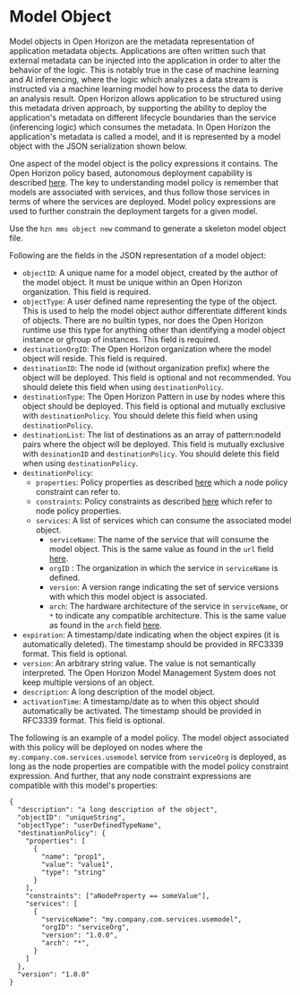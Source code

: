 # Model Object

Model objects in Open Horizon are the metadata representation of application metadata objects.
Applications are often written such that external metadata can be injected into the application in order to alter the behavior of the logic.
This is notably true in the case of machine learning and AI inferencing, where the logic which analyzes a data stream is instructed via a machine learning model how to process the data to derive an analysis result.
Open Horizon allows application to be structured using this metadata driven approach, by supporting the ability to deploy the application's metadata on different lifecycle boundaries than the service (inferencing logic) which consumes the metadata.
In Open Horizon the application's metadata is called a model, and it is represented by a model object with the JSON serialization shown below.

One aspect of the model object is the policy expressions it contains. The Open Horizon policy based, autonomous deployment capability is described [here](./policy.md).
The key to understanding model policy is remember that models are associated with services, and thus follow those services in terms of where the services are deployed.
Model policy expressions are used to further constrain the deployment targets for a given model.

Use the `hzn mms object new` command to generate a skeleton model object file.

Following are the fields in the JSON representation of a model object:
- `objectID`: A unique name for a model object, created by the author of the model object. It must be unique within an Open Horizon organization. This field is required.
- `objectType`: A user defined name representing the type of the object. This is used to help the model object author differentiate different kinds of objects. There are no builtin types, nor does the Open Horizon runtime use this type for anything other than identifying a model object instance or gfroup of instances. This field is required.
- `destinationOrgID`: The Open Horizon organization where the model object will reside. This field is required.
- `destinationID`: The node id (without organization prefix) where the object will be deployed. This field is optional and not recommended. You should delete this field when using `destinationPolicy`.
- `destinationType`: The Open Horizon Pattern in use by nodes where this object should be deployed. This field is optional and mutually exclusive with `destinationPolicy`. You should delete this field when using `destinationPolicy`.
- `destinationList`: The list of destinations as an array of pattern:nodeId pairs where the object will be deployed. This field is mutually exclusive with `desinationID` and `destinationPolicy`. You should delete this field when using `destinationPolicy`.
- `destinationPolicy`:
  - `properties`: Policy properties as described [here](./properties_and_constraints.md) which a node policy constraint can refer to.
  - `constraints`: Policy constraints as described [here](./properties_and_constraints.md) which refer to node policy properties.
  - `services`: A list of services which can consume the associated model object.
    - `serviceName`: The name of the service that will consume the model object. This is the same value as found in the `url` field [here](./service_def.md).
    - `orgID` : The organization in which the service in `serviceName` is defined.
    - `version`: A version range indicating the set of service versions with which this model object is associated.
    - `arch`: The hardware architecture of the service in `serviceName`, or `*` to indicate any compatible architecture. This is the same value as found in the `arch` field [here](./service_def.md).
- `expiration`: A timestamp/date indicating when the object expires (it is automatically deleted). The timestamp should be provided in RFC3339 format. This field is optional.
- `version`: An arbitrary string value. The value is not semantically interpreted. The Open Horizon Model Management System does not keep multiple versions of an object.
- `description`: A long description of the model object.
- `activationTime`: A timestamp/date as to when this object should automatically be activated. The timestamp should be provided in RFC3339 format. This field is optional.

The following is an example of a model policy.
The model object associated with this policy will be deployed on nodes where the `my.company.com.services.usemodel` service from `serviceOrg` is deployed, as long as the node properties are compatible with the model policy constraint expression. And further, that any node constraint expressions are compatible with this model's properties:
```
{
  "description": "a long description of the object",
  "objectID": "uniqueString",
  "objectType": "userDefinedTypeName",
  "destinationPolicy": {
    "properties": [
      {
        "name": "prop1",
        "value": "value1",
        "type": "string"
      }
    ],
    "constraints": ["aNodeProperty == someValue"],
    "services": [
      {
        "serviceName": "my.company.com.services.usemodel",
        "orgID": "serviceOrg",
        "version": "1.0.0",
        "arch": "*",
      }
    ]
  },
  "version": "1.0.0"
}
```

